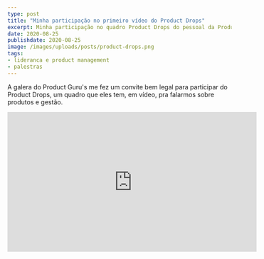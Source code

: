 ```yaml
---
type: post
title: "Minha participação no primeiro vídeo do Product Drops"
excerpt: Minha participação no quadro Product Drops do pessoal da Product Guru's
date: 2020-08-25
publishdate: 2020-08-25
image: /images/uploads/posts/product-drops.png
tags:
- lideranca e product management
- palestras
---
```


A galera do Product Guru's me fez um convite bem legal para participar do Product Drops, um quadro que eles tem, em vídeo, pra falarmos sobre produtos e gestão. 

<iframe width="560" height="315" src="https://www.youtube.com/embed/JdULa-NDj6E" frameborder="0" allow="accelerometer; autoplay; encrypted-media; gyroscope; picture-in-picture" allowfullscreen></iframe>